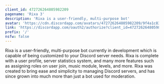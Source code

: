 ```yaml
---
client_id: 472726264805982209
pagename: 'Rixa 3'
description: 'Rixa is a user-friendly, multi-purpose bot'
avatar: 'https://cdn.discordapp.com/avatars/472726264805982209/9f4a1c83bb0865a0085aea537cc27d6f.png'
link: 'https://discordapp.com/oauth2/authorize?client_id=472726264805982209&scope=bot&permissions=2146958463'
prefix: '/'
nsfw: false
---
```

Rixa is a user-friendly, multi-purpose bot currently in development which is capable of being customized to your Discord server needs. 
Rixa is complete with a user profile, server statistics system, and many more features such as assigning roles on user join, music module, levels, and more. 
Rixa was created to bring ease and simplicity to managing Discord servers, and has since grown into much more than just a bot used for moderation.
